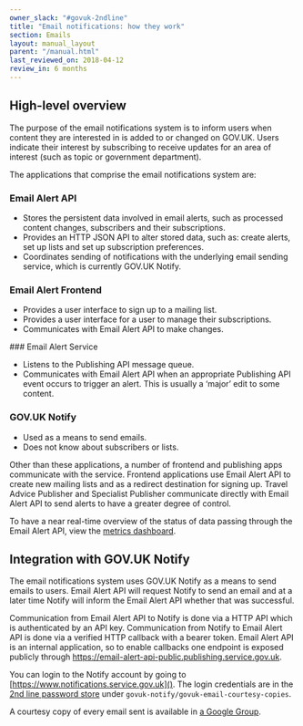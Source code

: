 ```yaml
---
owner_slack: "#govuk-2ndline"
title: "Email notifications: how they work"
section: Emails
layout: manual_layout
parent: "/manual.html"
last_reviewed_on: 2018-04-12
review_in: 6 months
---
```


## High-level overview

The purpose of the email notifications system is to inform users when
content they are interested in is added to or changed on GOV.UK. Users
indicate their interest by subscribing to receive updates for an area of
interest (such as topic or government department).

The applications that comprise the email notifications system are:

### Email Alert API

* Stores the persistent data involved in email alerts, such as processed content changes, subscribers and their subscriptions.
* Provides an HTTP JSON API to alter stored data, such as: create alerts, set up lists and set up subscription preferences.
* Coordinates sending of notifications with the underlying email sending service, which is currently GOV.UK Notify.

### Email Alert Frontend

* Provides a user interface to sign up to a mailing list.
* Provides a user interface for a user to manage their subscriptions.
* Communicates with Email Alert API to make changes.

### Email Alert Service

* Listens to the Publishing API message queue.
* Communicates with Email Alert API when an appropriate Publishing API event occurs to trigger an alert. This is usually a ‘major’ edit to some content.

### GOV.UK Notify

* Used as a means to send emails.
* Does not know about subscribers or lists.

Other than these applications, a number of frontend and publishing apps
communicate with the service. Frontend applications use Email Alert API
to create new mailing lists and as a redirect destination for signing
up. Travel Advice Publisher and Specialist Publisher communicate
directly with Email Alert API to send alerts to have a greater degree of
control.

To have a near real-time overview of the status of data passing through the Email Alert API, view the [metrics dashboard][dashboard].

## Integration with GOV.UK Notify

The email notifications system uses GOV.UK Notify as a means to send
emails to users. Email Alert API will request Notify to send an email
and at a later time Notify will inform the Email Alert API whether that
was successful.

Communication from Email Alert API to Notify is done via a HTTP API
which is authenticated by an API key. Communication from Notify to Email
Alert API is done via a verified HTTP callback with a bearer token.
Email Alert API is an internal application, so to enable callbacks one
endpoint is exposed publicly through
https://email-alert-api-public.publishing.service.gov.uk.

You can login to the Notify account by going to
[https://www.notifications.service.gov.uk](). The login credentials are
in the [2nd line password store][password-store] under `govuk-notify/govuk-email-courtesy-copies`.

A courtesy copy of every email sent is available in [a Google Group][google-group].

[dashboard]: https://grafana.publishing.service.gov.uk/dashboard/file/email_alert_api.json?refresh=10s&orgId=1
[password-store]: https://github.com/alphagov/govuk-secrets/tree/master/pass/2ndline/govuk-notify
[google-group]: https://groups.google.com/a/digital.cabinet-office.gov.uk/forum/#!forum/govuk-email-courtesy-copies
